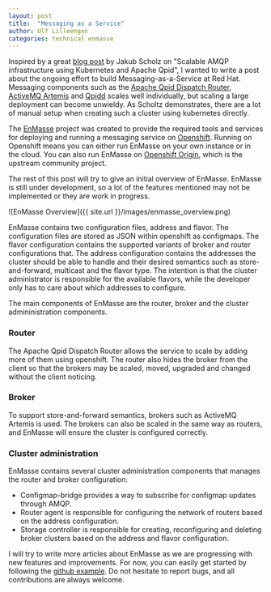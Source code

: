 ```yaml
---
layout: post
title:  "Messaging as a Service"
author: Ulf Lilleengen
categories: technical enmasse
---
```

Inspired by a great [blog post](http://blog.effectivemessaging.com/2016/08/scalable-amqp-infrastructure-using.html) by Jakub Scholz on "Scalable AMQP infrastructure using Kubernetes and Apache Qpid", I wanted to write a post about the ongoing effort to build Messaging-as-a-Service at Red Hat. Messaging components such as the [Apache Qpid Dispatch Router](https://qpid.apache.org/components/dispatch-router/index.html), [ActiveMQ Artemis](https://activemq.apache.org/artemis/) and [Qpidd](https://qpid.apache.org/components/cpp-broker/index.html) scales well individually, but scaling a large deployment can become unwieldy. As Scholtz demonstrates, there are a lot of manual setup when creating such a cluster using kubernetes directly.

The [EnMasse](https://enmasseproject.github.io) project was created to provide the required tools and services for deploying and running a messaging service on [Openshift](https://www.openshift.com/). Running on Openshift means you can either run EnMasse on your own instance or in the cloud. You can also run EnMasse on [Openshift Origin](https://www.openshift.org/), which is the upstream community project.

The rest of this post will try to give an initial overview of EnMasse. EnMasse is still under
development, so a lot of the features mentioned may not be implemented or they are work in progress.

![EnMasse Overview]({{ site.url }}/images/enmasse_overview.png)

EnMasse contains two configuration files, address and flavor. The configuration files are stored as JSON within openshift as configmaps. The flavor configuration contains the supported variants of broker and router configurations that. The address configuration contains the addresses the cluster should be able to handle and their desired semantics such as store-and-forward, multicast and the flavor type. The intention is that the cluster administrator is responsible for the available flavors, while the developer only has to care about which addresses to configure.

The main components of EnMasse are the router, broker and the cluster admininistration components.

### Router

The Apache Qpid Dispatch Router allows the service to scale by adding more of them using openshift. The router also hides the broker from the client so that the brokers may be scaled, moved, upgraded and changed without the client noticing.

### Broker

To support store-and-forward semantics, brokers such as ActiveMQ Artemis is used. The brokers can also be scaled in the same way as routers, and EnMasse will ensure the cluster is configured correctly.

### Cluster administration

EnMasse contains several cluster administration components that manages the router and broker configuration:

   * Configmap-bridge provides a way to subscribe for configmap updates through AMQP.
   * Router agent is responsible for configuring the network of routers based on the address configuration.
   * Storage controller is responsible for creating, reconfiguring and deleting broker clusters based on the address and flavor configuration.


I will try to write more articles about EnMasse as we are progressing with new features and improvements. For now, you can easily get started by following the [github example](https://github.com/EnMasseProject/openshift-configuration#setting-up-enmasse).  Do not hesitate to report bugs, and all contributions are always welcome.
